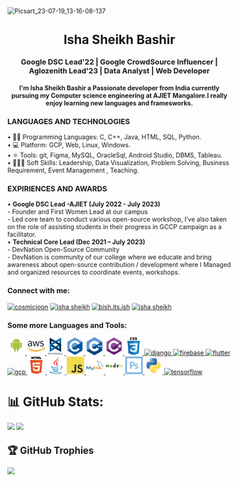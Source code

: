 ![Picsart_23-07-19_13-16-08-137](https://github.com/IshaShk/IshaShk/assets/94112202/c6e9865e-fe48-4134-a865-c05f1aab8c4a)

<h1 align="center" >Isha Sheikh Bashir</h1>
<h3 align="center"><b>Google DSC Lead'22 | Google CrowdSource Influencer | Aglozenith Lead'23 | Data Analyst | Web Developer</b></h3>
<h4 align="center">I'm Isha Sheikh Bashir a Passionate developer from India currently pursuing my Computer science engineering at AJIET Mangalore.I really enjoy learning new languages and framesworks.</h4>

<h3>LANGUAGES AND TECHNOLOGIES</h3> 
•	👨‍💻 Programming Languages: C, C++, Java, HTML, SQL, Python. <br>
•	‎‍💻 Platform: GCP, Web, Linux, Windows.<br>
•	⚛️ Tools: git, Figma, MySQL, OracleSql, Android Studio, DBMS, Tableau.<br>
•	👩🏻‍💼 Soft Skills: Leadership, Data Visualization, Problem Solving, Business Requirement, Event Management , Teaching.<br>

<h3>EXPIRIENCES AND AWARDS</h3> 
• <b>Google DSC Lead -AJIET	(July 2022 - July 2023)</b><br>
-	Founder and First Women Lead at our campus<br>
-	Led core team to conduct various open-source workshop, I’ve also taken on the role of assisting students in their progress in GCCP campaign as a facilitator.<br>
• <b>Technical Core Lead	(Dec 2021 – July 2023)</b><br>
-	DevNation Open-Source Community<br>
- DevNation is community of our college where we educate and bring awareness about open-source contribution / development where I Managed and organized resources to coordinate events, workshops.<br>

<h3 align="left">Connect with me:</h3>
<p align="left">
<a href="https://twitter.com/cosmicjoon" target="blank"><img align="center" src="https://raw.githubusercontent.com/rahuldkjain/github-profile-readme-generator/master/src/images/icons/Social/twitter.svg" alt="cosmicjoon" height="30" width="40" /></a>
<a href="https://linkedin.com/in/isha sheikh" target="blank"><img align="center" src="https://raw.githubusercontent.com/rahuldkjain/github-profile-readme-generator/master/src/images/icons/Social/linked-in-alt.svg" alt="isha sheikh" height="30" width="40" /></a>
<a href="https://instagram.com/bish.its.ish" target="blank"><img align="center" src="https://raw.githubusercontent.com/rahuldkjain/github-profile-readme-generator/master/src/images/icons/Social/instagram.svg" alt="bish.its.ish" height="30" width="40" /></a>
<a href="https://www.youtube.com/c/isha sheikh" target="blank"><img align="center" src="https://raw.githubusercontent.com/rahuldkjain/github-profile-readme-generator/master/src/images/icons/Social/youtube.svg" alt="isha sheikh" height="30" width="40" /></a>
</p>

<h3 align="left">Some more Languages and Tools:</h3>
<p align="left"> <a href="https://developer.android.com" target="_blank" rel="noreferrer"> <img src="https://raw.githubusercontent.com/devicons/devicon/master/icons/android/android-original-wordmark.svg" alt="android" width="40" height="40"/> </a> <a href="https://aws.amazon.com" target="_blank" rel="noreferrer"> <img src="https://raw.githubusercontent.com/devicons/devicon/master/icons/amazonwebservices/amazonwebservices-original-wordmark.svg" alt="aws" width="40" height="40"/> </a> <a href="https://backbonejs.org" target="_blank" rel="noreferrer"> <img src="https://raw.githubusercontent.com/devicons/devicon/master/icons/backbonejs/backbonejs-original-wordmark.svg" alt="backbonejs" width="40" height="40"/> </a> <a href="https://www.cprogramming.com/" target="_blank" rel="noreferrer"> <img src="https://raw.githubusercontent.com/devicons/devicon/master/icons/c/c-original.svg" alt="c" width="40" height="40"/> </a> <a href="https://www.w3schools.com/cpp/" target="_blank" rel="noreferrer"> <img src="https://raw.githubusercontent.com/devicons/devicon/master/icons/cplusplus/cplusplus-original.svg" alt="cplusplus" width="40" height="40"/> </a> <a href="https://www.w3schools.com/cs/" target="_blank" rel="noreferrer"> <img src="https://raw.githubusercontent.com/devicons/devicon/master/icons/csharp/csharp-original.svg" alt="csharp" width="40" height="40"/> </a> <a href="https://www.w3schools.com/css/" target="_blank" rel="noreferrer"> <img src="https://raw.githubusercontent.com/devicons/devicon/master/icons/css3/css3-original-wordmark.svg" alt="css3" width="40" height="40"/> </a> <a href="https://www.djangoproject.com/" target="_blank" rel="noreferrer"> <img src="https://cdn.worldvectorlogo.com/logos/django.svg" alt="django" width="40" height="40"/> </a> <a href="https://firebase.google.com/" target="_blank" rel="noreferrer"> <img src="https://www.vectorlogo.zone/logos/firebase/firebase-icon.svg" alt="firebase" width="40" height="40"/> </a> <a href="https://flutter.dev" target="_blank" rel="noreferrer"> <img src="https://www.vectorlogo.zone/logos/flutterio/flutterio-icon.svg" alt="flutter" width="40" height="40"/> </a> <a href="https://cloud.google.com" target="_blank" rel="noreferrer"> <img src="https://www.vectorlogo.zone/logos/google_cloud/google_cloud-icon.svg" alt="gcp" width="40" height="40"/> </a> <a href="https://www.w3.org/html/" target="_blank" rel="noreferrer"> <img src="https://raw.githubusercontent.com/devicons/devicon/master/icons/html5/html5-original-wordmark.svg" alt="html5" width="40" height="40"/> </a> <a href="https://www.java.com" target="_blank" rel="noreferrer"> <img src="https://raw.githubusercontent.com/devicons/devicon/master/icons/java/java-original.svg" alt="java" width="40" height="40"/> </a> <a href="https://developer.mozilla.org/en-US/docs/Web/JavaScript" target="_blank" rel="noreferrer"> <img src="https://raw.githubusercontent.com/devicons/devicon/master/icons/javascript/javascript-original.svg" alt="javascript" width="40" height="40"/> </a> <a href="https://www.mysql.com/" target="_blank" rel="noreferrer"> <img src="https://raw.githubusercontent.com/devicons/devicon/master/icons/mysql/mysql-original-wordmark.svg" alt="mysql" width="40" height="40"/> </a> <a href="https://nodejs.org" target="_blank" rel="noreferrer"> <img src="https://raw.githubusercontent.com/devicons/devicon/master/icons/nodejs/nodejs-original-wordmark.svg" alt="nodejs" width="40" height="40"/> </a> <a href="https://www.photoshop.com/en" target="_blank" rel="noreferrer"> <img src="https://raw.githubusercontent.com/devicons/devicon/master/icons/photoshop/photoshop-line.svg" alt="photoshop" width="40" height="40"/> </a> <a href="https://www.python.org" target="_blank" rel="noreferrer"> <img src="https://raw.githubusercontent.com/devicons/devicon/master/icons/python/python-original.svg" alt="python" width="40" height="40"/> </a> <a href="https://www.tensorflow.org" target="_blank" rel="noreferrer"> <img src="https://www.vectorlogo.zone/logos/tensorflow/tensorflow-icon.svg" alt="tensorflow" width="40" height="40"/> </a> </p>

# 📊 GitHub Stats:
![](https://github-readme-stats.vercel.app/api/top-langs/?username=IshaShk&theme=dark&hide_border=true&include_all_commits=true&count_private=true&layout=compact)
![](https://github-readme-streak-stats.herokuapp.com/?user=IshaShk&theme=dark&hide_border=true)<br/>


## 🏆 GitHub Trophies
![](https://github-profile-trophy.vercel.app/?username=IshaShk&theme=radical&no-frame=false&no-bg=true&margin-w=4)

